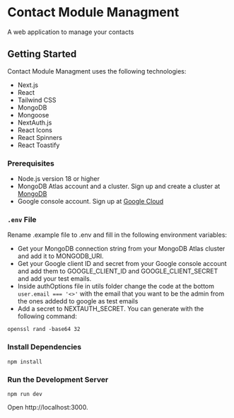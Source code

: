 # Contact Module Managment

A web application to manage your contacts

## Getting Started

Contact Module Managment uses the following technologies:

- Next.js
- React
- Tailwind CSS
- MongoDB
- Mongoose
- NextAuth.js
- React Icons
- React Spinners
- React Toastify

### Prerequisites
-   Node.js version 18 or higher
-   MongoDB Atlas account and a cluster. Sign up and create a cluster at [MongoDB](https://www.mongodb.com/)
-   Google console account. Sign up at [Google Cloud](https://console.cloud.google.com/)

### `.env` File

Rename .example file to .env and fill in the following environment variables:
- Get your MongoDB connection string from your MongoDB Atlas cluster and add it to MONGODB_URI.
- Get your Google client ID and secret from your Google console account and add them to GOOGLE_CLIENT_ID and GOOGLE_CLIENT_SECRET and add your test emails.
- Inside authOptions file in utils folder change the code at the bottom `user.email === '<>'` with the email that you want to be the admin from the ones addedd to google as test emails
- Add a secret to NEXTAUTH_SECRET. You can generate with the following command: 

```
openssl rand -base64 32
```
### Install Dependencies
```
npm install
```
### Run the Development Server

```
npm run dev
```
Open http://localhost:3000.
